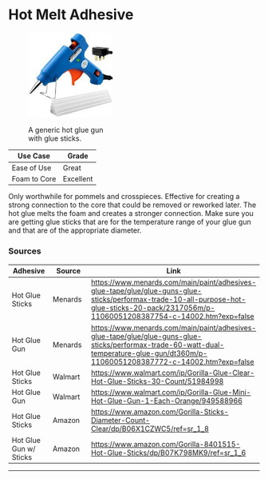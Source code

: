 # Hot Melt Adhesive

<div align="left"><figure><img src="../../../.gitbook/assets/Untitled (33).jpg" alt="" width="169"><figcaption><p>A generic hot glue gun<br>with glue sticks.</p></figcaption></figure></div>

| Use Case     | Grade     |
| ------------ | --------- |
| Ease of Use  | Great     |
| Foam to Core | Excellent |

Only worthwhile for pommels and crosspieces. Effective for creating a strong connection to the core that could be removed or reworked later. The hot glue melts the foam and creates a stronger connection. Make sure you are getting glue sticks that are for the temperature range of your glue gun and that are of the appropriate diameter.

### Sources

<table><thead><tr><th width="170">Adhesive</th><th width="191">Source</th><th>Link</th></tr></thead><tbody><tr><td>Hot Glue Sticks</td><td>Menards</td><td><a href="https://www.menards.com/main/paint/adhesives-glue-tape/glue/glue-guns-glue-sticks/performax-trade-10-all-purpose-hot-glue-sticks-20-pack/2317056m/p-11060051208387754-c-14002.htm?exp=false">https://www.menards.com/main/paint/adhesives-glue-tape/glue/glue-guns-glue-sticks/performax-trade-10-all-purpose-hot-glue-sticks-20-pack/2317056m/p-11060051208387754-c-14002.htm?exp=false</a></td></tr><tr><td>Hot Glue Gun</td><td>Menards</td><td><a href="https://www.menards.com/main/paint/adhesives-glue-tape/glue/glue-guns-glue-sticks/performax-trade-60-watt-dual-temperature-glue-gun/dt360m/p-11060051208387772-c-14002.htm?exp=false">https://www.menards.com/main/paint/adhesives-glue-tape/glue/glue-guns-glue-sticks/performax-trade-60-watt-dual-temperature-glue-gun/dt360m/p-11060051208387772-c-14002.htm?exp=false</a></td></tr><tr><td>Hot Glue Sticks</td><td>Walmart</td><td><a href="https://www.walmart.com/ip/Gorilla-Glue-Clear-Hot-Glue-Sticks-30-Count/51984998">https://www.walmart.com/ip/Gorilla-Glue-Clear-Hot-Glue-Sticks-30-Count/51984998</a></td></tr><tr><td>Hot Glue Gun</td><td>Walmart</td><td><a href="https://www.walmart.com/ip/Gorilla-Glue-Mini-Hot-Glue-Gun-1-Each-Orange/949588966">https://www.walmart.com/ip/Gorilla-Glue-Mini-Hot-Glue-Gun-1-Each-Orange/949588966</a></td></tr><tr><td>Hot Glue Sticks</td><td>Amazon</td><td><a href="https://www.amazon.com/Gorilla-Sticks-Diameter-Count-Clear/dp/B06X1CZWC5/ref=sr_1_8?">https://www.amazon.com/Gorilla-Sticks-Diameter-Count-Clear/dp/B06X1CZWC5/ref=sr_1_8</a></td></tr><tr><td>Hot Glue Gun w/ Sticks</td><td>Amazon</td><td><a href="https://www.amazon.com/Gorilla-8401515-Hot-Glue-Sticks/dp/B07K798MK9/ref=sr_1_6">https://www.amazon.com/Gorilla-8401515-Hot-Glue-Sticks/dp/B07K798MK9/ref=sr_1_6</a></td></tr></tbody></table>

***

##

